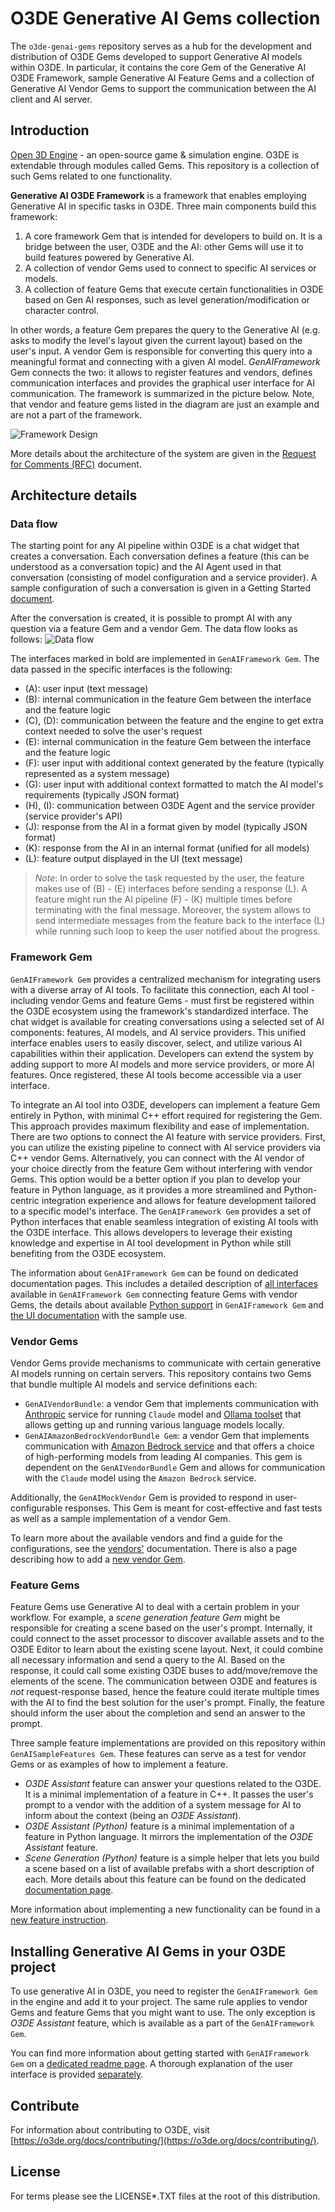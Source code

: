 # O3DE Generative AI Gems collection

The `o3de-genai-gems` repository serves as a hub for the development and distribution of O3DE Gems developed to support Generative AI models within O3DE. In particular, it contains the core Gem of the Generative AI O3DE Framework, sample Generative AI Feature Gems and a collection of Generative AI Vendor Gems to support the communication between the AI client and AI server.

## Introduction

[Open 3D Engine](https://o3de.org) - an open-source game & simulation engine. O3DE is extendable through modules called Gems. This repository is a collection of such Gems related to one functionality.

**Generative AI O3DE Framework** is a framework that enables employing Generative AI in specific tasks in O3DE. Three main components build this framework:
1. A core framework Gem that is intended for developers to build on. It is a bridge between the user, O3DE and the AI: other Gems will use it to build features powered by Generative AI.
2. A collection of vendor Gems used to connect to specific AI services or models.
3. A collection of feature Gems that execute certain functionalities in O3DE based on Gen AI responses, such as level generation/modification or character control.

In other words, a feature Gem prepares the query to the Generative AI (e.g. asks to modify the level's layout given the current layout) based on the user's input. A vendor Gem is responsible for converting this query into a meaningful format and connecting with a given AI model. _GenAIFramework_ Gem connects the two: it allows to register features and vendors, defines communication interfaces and provides the graphical user interface for AI communication. The framework is summarized in the picture below. Note, that vendor and feature gems listed in the diagram are just an example and are not a part of the framework.

![Framework Design](./docs/images/framework.svg)

More details about the architecture of the system are given in the [Request for Comments (RFC)](https://github.com/o3de/sig-simulation/issues/87) document.

## Architecture details

### Data flow

The starting point for any AI pipeline within O3DE is a chat widget that creates a conversation. Each conversation defines a feature (this can be understood as a conversation topic) and the AI Agent used in that conversation (consisting of model configuration and a service provider). A sample configuration of such a conversation is given in a Getting Started [document](./docs/gettingStarted.md).

After the conversation is created, it is possible to prompt AI with any question via a feature Gem and a vendor Gem. The data flow looks as follows:
![Data flow](./docs/images/pipeline.svg)

The interfaces marked in bold are implemented in `GenAIFramework Gem`. The data passed in the specific interfaces is the following:
* (A): user input (text message)
* (B): internal communication in the feature Gem between the interface and the feature logic
* (C), (D): communication between the feature and the engine to get extra context needed to solve the user's request
* (E): internal communication in the feature Gem between the interface and the feature logic
* (F): user input with additional context generated by the feature (typically represented as a system message)
* (G): user input with additional context formatted to match the AI model's requirements (typically JSON format)
* (H), (I): communication between O3DE Agent and the service provider (service provider's API)
* (J): response from the AI in a format given by model (typically JSON format)
* (K): response from the AI in an internal format (unified for all models)
* (L): feature output displayed in the UI (text message)

> *Note*: In order to solve the task requested by the user, the feature makes use of (B) - (E) interfaces before sending a response (L). A feature might run the AI pipeline (F) - (K) multiple times before terminating with the final message. Moreover, the system allows to send intermediate messages from the feature back to the interface (L) while running such loop to keep the user notified about the progress.

### Framework Gem
`GenAIFramework Gem` provides a centralized mechanism for integrating users with a diverse array of AI tools. To facilitate this connection, each AI tool - including vendor Gems and feature Gems - must first be registered within the O3DE ecosystem using the framework's standardized interface. The chat widget is available for creating conversations using a selected set of AI components: features, AI models, and AI service providers. This unified interface enables users to easily discover, select, and utilize various AI capabilities within their application. Developers can extend the system by adding support to more AI models and more service providers, or more AI features. Once registered, these AI tools become accessible via a user interface. 

To integrate an AI tool into O3DE, developers can implement a feature Gem entirely in Python, with minimal C++ effort required for registering the Gem. This approach provides maximum flexibility and ease of implementation. There are two options to connect the AI feature with service providers. First, you can utilize the existing pipeline to connect with AI service providers via C++ vendor Gems. Alternatively, you can connect with the AI vendor of your choice directly from the feature Gem without interfering with vendor Gems. This option would be a better option if you plan to develop your feature in Python language, as it provides a more streamlined and Python-centric integration experience and allows for feature development tailored to a specific model's interface. The `GenAIFramework Gem` provides a set of Python interfaces that enable seamless integration of existing AI tools with the O3DE interface. This allows developers to leverage their existing knowledge and expertise in AI tool development in Python while still benefiting from the O3DE ecosystem. 

The information about `GenAIFramework Gem` can be found on dedicated documentation pages. This includes a detailed description of [all interfaces](./docs/interfaces.md) available in `GenAIFramework Gem` connecting feature Gems with vendor Gems, the details about available [Python support](./docs/python.md) in `GenAIFramework Gem` and [the UI documentation](./docs/ui.md) with the sample use.

### Vendor Gems
Vendor Gems provide mechanisms to communicate with certain generative AI models running on certain servers. This repository contains two Gems that bundle multiple AI models and service definitions each:
- `GenAIVendorBundle`: a vendor Gem that implements communication with [Anthropic](https://docs.anthropic.com/en/docs/welcome) service for running `Claude` model and [Ollama toolset](https://github.com/ollama/ollama) that allows getting up and running various language models locally.
- `GenAIAmazonBedrockVendorBundle Gem`: a vendor Gem that implements communication with [Amazon Bedrock service](https://aws.amazon.com/bedrock/) and that offers a choice of high-performing models from leading AI companies. This gem is dependent on the `GenAIVendorBundle` Gem and allows for communication with the `Claude` model using the `Amazon Bedrock` service.

Additionally, the `GenAIMockVendor` Gem is provided to respond in user-configurable responses. This Gem is meant for cost-effective and fast tests as well as a sample implementation of a vendor Gem.

To learn more about the available vendors and find a guide for the configurations, see the [vendors'](./docs/vendors.md) documentation. There is also a page describing how to add a [new vendor Gem](./docs/newVendor.md). 

### Feature Gems
Feature Gems use Generative AI to deal with a certain problem in your workflow. For example, a _scene generation feature Gem_ might be responsible for creating a scene based on the user's prompt. Internally, it could connect to the asset processor to discover available assets and to the O3DE Editor to learn about the existing scene layout. Next, it could combine all necessary information and send a query to the AI. Based on the response, it could call some existing O3DE buses to add/move/remove the elements of the scene. The communication between O3DE and features is *not* request-response based, hence the feature could iterate multiple times with the AI to find the best solution for the user's prompt. Finally, the feature should inform the user about the completion and send an answer to the prompt.

Three sample feature implementations are provided on this repository within `GenAISampleFeatures Gem`. These features can serve as a test for vendor Gems or as examples of how to implement a feature.
- _O3DE Assistant_ feature can answer your questions related to the O3DE. It is a minimal implementation of a feature in C++. It passes the user's prompt to a vendor with the addition of a system message for AI to inform about the context (being an _O3DE Assistant_). 
- _O3DE Assistant (Python)_ feature is a minimal implementation of a feature in Python language. It mirrors the implementation of the _O3DE Assistant_ feature.
- _Scene Generation (Python)_ feature is a simple helper that lets you build a scene based on a list of available prefabs with a short description of each. More details about this feature can be found on the dedicated [documentation page](./docs/sceneGeneration.md).

More information about implementing a new functionality can be found in a [new feature instruction](./docs/newFeature.md).

## Installing Generative AI Gems in your O3DE project

To use generative AI in O3DE, you need to register the `GenAIFramework Gem` in the engine and add it to your project. The same rule applies to vendor Gems and feature Gems that you might want to use. The only exception is _O3DE Assistant_ feature, which is available as a part of the `GenAIFramework Gem`. 

You can find more information about getting started with `GenAIFramework Gem` on a [dedicated readme page](./docs/gettingStarted.md). A thorough explanation of the user interface is provided [separately](./docs/ui.md).

## Contribute
For information about contributing to O3DE, visit [https://o3de.org/docs/contributing/](https://o3de.org/docs/contributing/).

## License
For terms please see the LICENSE*.TXT files at the root of this distribution.
